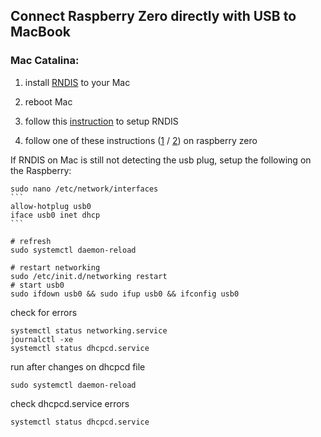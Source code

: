 ## Connect Raspberry Zero directly with USB to MacBook

### Mac Catalina:

1. install [RNDIS](https://github.com/jwise/HoRNDIS/issues/102#issuecomment-541237232) to your Mac

2. reboot Mac

2. follow this [instruction](https://raspberrypi.stackexchange.com/a/64514) to setup RNDIS
	
	
3. follow one of these instructions ([1](https://www.thepolyglotdeveloper.com/2016/06/connect-raspberry-pi-zero-usb-cable-ssh/) / [2](https://desertbot.io/blog/ssh-into-pi-zero-over-usb)) on raspberry zero	

If RNDIS on Mac is still not detecting the usb plug, setup the following on the Raspberry:

	sudo nano /etc/network/interfaces
	```
	allow-hotplug usb0
	iface usb0 inet dhcp
	```
	
	# refresh	
	sudo systemctl daemon-reload
	
	# restart networking
	sudo /etc/init.d/networking restart
	# start usb0
	sudo ifdown usb0 && sudo ifup usb0 && ifconfig usb0

	
check for errors

	systemctl status networking.service
	journalctl -xe
	systemctl status dhcpcd.service 
	
	
run after changes on dhcpcd file
	
	sudo systemctl daemon-reload
	
	
check dhcpcd.service errors

	systemctl status dhcpcd.service 